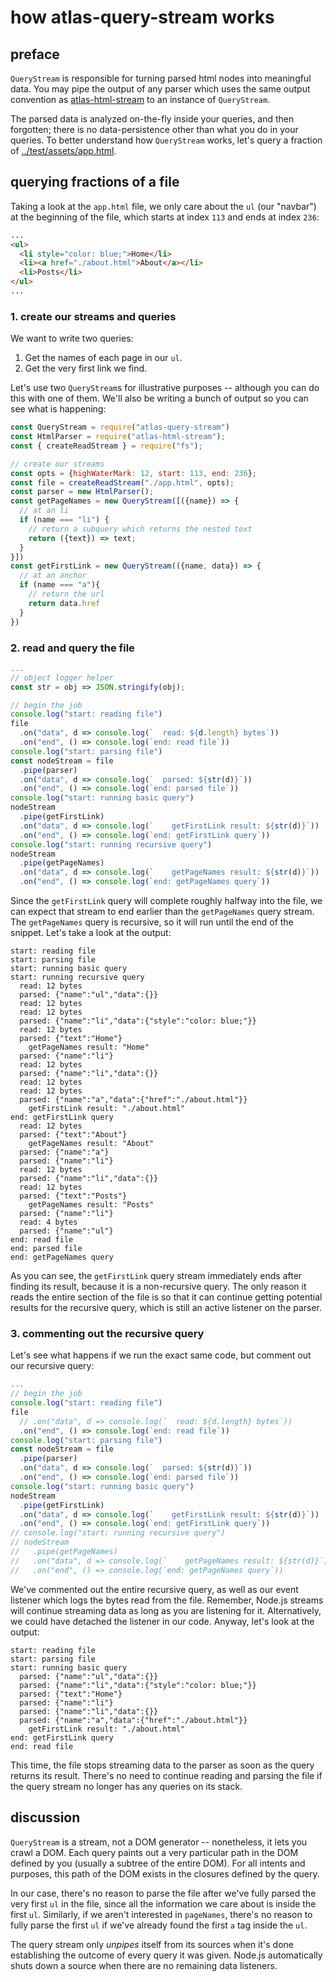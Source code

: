 # how atlas-query-stream works

## preface

`QueryStream` is responsible for turning parsed html nodes into meaningful data. You may pipe the output of any parser which uses the same output convention as [atlas-html-stream](https://github.com/atlassubbed/atlas-html-stream#readme) to an instance of `QueryStream`.

The parsed data is analyzed on-the-fly inside your queries, and then forgotten; there is no data-persistence other than what you do in your queries. To better understand how `QueryStream` works, let's query a fraction of [../test/assets/app.html](../test/assets/app.html).

## querying fractions of a file

Taking a look at the `app.html` file, we only care about the `ul` (our "navbar") at the beginning of the file, which starts at index `113` and ends at index `236`:

```html
...
<ul>
  <li style="color: blue;">Home</li>
  <li><a href="./about.html">About</a></li>
  <li>Posts</li>
</ul>
...
```

### 1. create our streams and queries

We want to write two queries:

  1. Get the names of each page in our `ul`.
  2. Get the very first link we find.

Let's use two `QueryStream`s for illustrative purposes -- although you can do this with one of them. We'll also be writing a bunch of output so you can see what is happening:

```javascript
const QueryStream = require("atlas-query-stream")
const HtmlParser = require("atlas-html-stream");
const { createReadStream } = require("fs");

// create our streams
const opts = {highWaterMark: 12, start: 113, end: 236};
const file = createReadStream("./app.html", opts);
const parser = new HtmlParser();
const getPageNames = new QueryStream([({name}) => {
  // at an li
  if (name === "li") {
    // return a subquery which returns the nested text
    return ({text}) => text;
  }
}])
const getFirstLink = new QueryStream(({name, data}) => {
  // at an anchor
  if (name === "a"){
    // return the url
    return data.href
  }
})
```

### 2. read and query the file

```javascript
...
// object logger helper
const str = obj => JSON.stringify(obj);

// begin the job
console.log("start: reading file")
file
  .on("data", d => console.log(`  read: ${d.length} bytes`))
  .on("end", () => console.log(`end: read file`))
console.log("start: parsing file")
const nodeStream = file
  .pipe(parser)
  .on("data", d => console.log(`  parsed: ${str(d)}`))
  .on("end", () => console.log(`end: parsed file`))
console.log("start: running basic query")
nodeStream
  .pipe(getFirstLink)
  .on("data", d => console.log(`    getFirstLink result: ${str(d)}`))
  .on("end", () => console.log(`end: getFirstLink query`))
console.log("start: running recursive query")
nodeStream
  .pipe(getPageNames)
  .on("data", d => console.log(`    getPageNames result: ${str(d)}`))
  .on("end", () => console.log(`end: getPageNames query`))
```

Since the `getFirstLink` query will complete roughly halfway into the file, we can expect that stream to end earlier than the `getPageNames` query stream. The `getPageNames` query is recursive, so it will run until the end of the snippet. Let's take a look at the output:

```
start: reading file
start: parsing file
start: running basic query
start: running recursive query
  read: 12 bytes
  parsed: {"name":"ul","data":{}}
  read: 12 bytes
  read: 12 bytes
  parsed: {"name":"li","data":{"style":"color: blue;"}}
  read: 12 bytes
  parsed: {"text":"Home"}
    getPageNames result: "Home"
  parsed: {"name":"li"}
  read: 12 bytes
  parsed: {"name":"li","data":{}}
  read: 12 bytes
  read: 12 bytes
  parsed: {"name":"a","data":{"href":"./about.html"}}
    getFirstLink result: "./about.html"
end: getFirstLink query
  read: 12 bytes
  parsed: {"text":"About"}
    getPageNames result: "About"
  parsed: {"name":"a"}
  parsed: {"name":"li"}
  read: 12 bytes
  parsed: {"name":"li","data":{}}
  read: 12 bytes
  parsed: {"text":"Posts"}
    getPageNames result: "Posts"
  parsed: {"name":"li"}
  read: 4 bytes
  parsed: {"name":"ul"}
end: read file
end: parsed file
end: getPageNames query
```

As you can see, the `getFirstLink` query stream immediately ends after finding its result, because it is a non-recursive query. The only reason it reads the entire section of the file is so that it can continue getting potential results for the recursive query, which is still an active listener on the parser.

### 3. commenting out the recursive query

Let's see what happens if we run the exact same code, but comment out our recursive query:

```javascript
...
// begin the job
console.log("start: reading file")
file
  // .on("data", d => console.log(`  read: ${d.length} bytes`))
  .on("end", () => console.log(`end: read file`))
console.log("start: parsing file")
const nodeStream = file
  .pipe(parser)
  .on("data", d => console.log(`  parsed: ${str(d)}`))
  .on("end", () => console.log(`end: parsed file`))
console.log("start: running basic query")
nodeStream
  .pipe(getFirstLink)
  .on("data", d => console.log(`    getFirstLink result: ${str(d)}`))
  .on("end", () => console.log(`end: getFirstLink query`))
// console.log("start: running recursive query")
// nodeStream
//   .pipe(getPageNames)
//   .on("data", d => console.log(`    getPageNames result: ${str(d)}`))
//   .on("end", () => console.log(`end: getPageNames query`))
```

We've commented out the entire recursive query, as well as our event listener which logs the bytes read from the file. Remember, Node.js streams will continue streaming data as long as you are listening for it. Alternatively, we could have detached the listener in our code. Anyway, let's look at the output:

```
start: reading file
start: parsing file
start: running basic query
  parsed: {"name":"ul","data":{}}
  parsed: {"name":"li","data":{"style":"color: blue;"}}
  parsed: {"text":"Home"}
  parsed: {"name":"li"}
  parsed: {"name":"li","data":{}}
  parsed: {"name":"a","data":{"href":"./about.html"}}
    getFirstLink result: "./about.html"
end: getFirstLink query
end: read file
```

This time, the file stops streaming data to the parser as soon as the query returns its result. There's no need to continue reading and parsing the file if the query stream no longer has any queries on its stack.

## discussion

`QueryStream` is a stream, not a DOM generator -- nonetheless, it lets you crawl a DOM. Each query paints out a very particular path in the DOM defined by you (usually a subtree of the entire DOM). For all intents and purposes, this path of the DOM exists in the closures defined by the query.

In our case, there's no reason to parse the file after we've fully parsed the very first `ul` in the file, since all the information we care about is inside the first `ul`. Similarly, if we aren't interested in `pageNames`, there's no reason to fully parse the first `ul` if we've already found the first `a` tag inside the `ul`. 

The query stream only *unpipes* itself from its sources when it's done establishing the outcome of every query it was given. Node.js automatically shuts down a source when there are no remaining data listeners.
